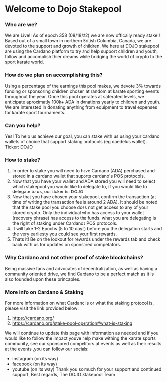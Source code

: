 
# Welcome to Dojo Stakepool

### Who are we?
We are Live!! As of epoch 358 (08/18/22) we are now offically ready stake!! Based out of a small town in northern British Columbia, Canada, we are devoted to the support and growth of children. We here at DOJO stakepool are using the Cardano platform to try and help support children and youth, follow and accomplish thier dreams while bridging the world of crypto to the sport karate world.

### How do we plan on accomplishing this?
Using a percentage of the earnings this pool makes, we devote 3% towards funding or sponsoring children chosen at random at karate sporting events throughout the year. Once this pool operates at saterated levels, we anticipate aproximatly 100k+ ADA in donations yearly to children and youth. We are interested in donating anything from equipment to travel expenses for karate sport tournaments.

### Can you help?
Yes! To help us achieve our goal, you can stake with us using your cardano wallets of choice that support staking protocols (eg daedelus wallet).
Ticker: DOJO

### How to stake?
  1. In order to stake you will need to have Cardano (ADA) perchased and stored in a cardano wallet that suports cardano's POS protocols. 
  2. Now that you have your wallet and ADA stored you will need to select which stakepool you would like to delegate to, if you would like to delegate to us, our ticker        is: DOJO
  3. Now that you have chosen your stakepool, confirm the transaction (at time of writing the transaction fee is around 2 ADA). It should be noted that the stake pool you choose does not get access to any of your stored crypto. Only the individual who has access to your wallet (recovery phrase) has access to the funds. what you are delegating is the right of staking under Cardanos POS protocols.
  4. It will take 1-2 Epochs (5 to 10 days) before you the delegation starts and the very earliesty you could see your first rewards.
  5.  Thats it! Be on the lookout for rewards under the rewards tab and check back with us for updates on sponsored competators.

### Why Cardano and not other proof of stake blockchains?
Being massive fans and advocates of decentralization, as well as having a community oriented drive, we find Cardano to be a perfect match as it is also founded upon these princaples.

### More info on Cardano & Staking
For more information on what Cardano is or what the staking protocol is, please visit the link provided below:
1. <https://cardano.org/>
2. <https://cardano.org/stake-pool-operation#what-is-staking>

We will continue to update this page with information as needed and if you would like to follow the impact youve help make withing the karate sports community, see our sponsored competitors at events as well as their results at the events ,you can follow our socials:
- instagram (on its way)
- facebook (on its way)
- youtube (on its way)
Thank you so much for your support and continued support,
Best regards,
The DOJO Stakepool Team




